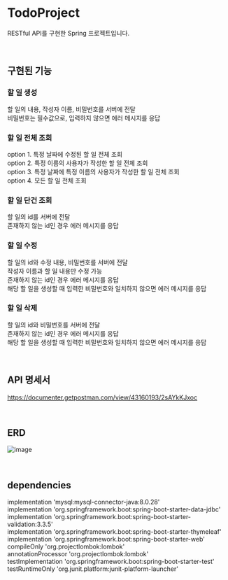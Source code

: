 # TodoProject 
RESTful API를 구현한 Spring 프로젝트입니다.

<br>

## 구현된 기능
### 할 일 생성 <br>
할 일의 내용, 작성자 이름, 비밀번호를 서버에 전달 <br>
비밀번호는 필수값으로, 입력하지 않으면 에러 메시지를 응답 <br>

### 할 일 전체 조회
option 1. 특정 날짜에 수정된 할 일 전체 조회 <br>
option 2. 특정 이름의 사용자가 작성한 할 일 전체 조회 <br>
option 3. 특정 날짜에 특정 이름의 사용자가 작성한 할 일 전체 조회 <br>
option 4. 모든 할 일 전체 조회 <br>

### 할 일 단건 조회
할 일의 id를 서버에 전달 <br>
존재하지 않는 id인 경우 에러 메시지를 응답 <br>

### 할 일 수정
할 일의 id와 수정 내용, 비밀번호를 서버에 전달 <br>
작성자 이름과 할 일 내용만 수정 가능 <br>
존재하지 않는 id인 경우 에러 메시지를 응답 <br>
해당 할 일을 생성할 때 입력한 비밀번호와 일치하지 않으면 에러 메시지를 응답 <br>

### 할 일 삭제
할 일의 id와 비밀번호를 서버에 전달 <br>
존재하지 않는 id인 경우 에러 메시지를 응답 <br>
해당 할 일을 생성할 때 입력한 비밀번호와 일치하지 않으면 에러 메시지를 응답 <br>

<br>

## API 명세서
https://documenter.getpostman.com/view/43160193/2sAYkKJxoc

<br>

## ERD
![image](https://github.com/user-attachments/assets/fbbf9f89-d6ef-4e9a-9154-51087c9bd743)

<br>

## dependencies
implementation 'mysql:mysql-connector-java:8.0.28' <br>
implementation 'org.springframework.boot:spring-boot-starter-data-jdbc' <br>
implementation 'org.springframework.boot:spring-boot-starter-validation:3.3.5' <br>
implementation 'org.springframework.boot:spring-boot-starter-thymeleaf' <br>
implementation 'org.springframework.boot:spring-boot-starter-web' <br>
compileOnly 'org.projectlombok:lombok' <br>
annotationProcessor 'org.projectlombok:lombok' <br>
testImplementation 'org.springframework.boot:spring-boot-starter-test' <br>
testRuntimeOnly 'org.junit.platform:junit-platform-launcher' <br>
